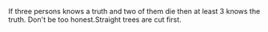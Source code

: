 If three persons knows a truth and two of them die then at least 3 knows the truth.
Don't be too honest.Straight trees are cut first.
